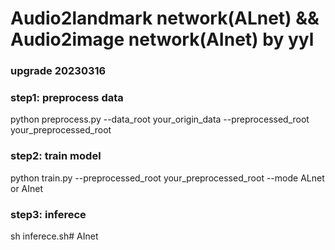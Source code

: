 # Audio2landmark network(ALnet) && Audio2image network(AInet) by yyl 
### upgrade 20230316

### step1: preprocess data
python preprocess.py --data_root your_origin_data --preprocessed_root your_preprocessed_root

### step2: train model
python train.py --preprocessed_root your_preprocessed_root --mode ALnet or AInet

### step3: inferece
sh inferece.sh# AInet
